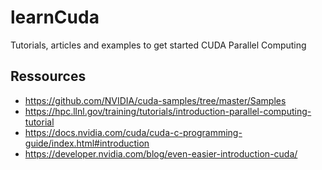 # learnCuda
Tutorials, articles and examples to get started CUDA Parallel Computing

## Ressources
* https://github.com/NVIDIA/cuda-samples/tree/master/Samples
* https://hpc.llnl.gov/training/tutorials/introduction-parallel-computing-tutorial
* https://docs.nvidia.com/cuda/cuda-c-programming-guide/index.html#introduction
* https://developer.nvidia.com/blog/even-easier-introduction-cuda/
